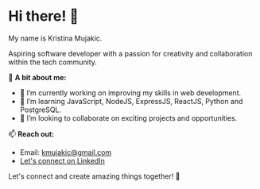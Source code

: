 # Hi there! 👋

My name is Kristina Mujakic.

  Aspiring software developer with a passion for creativity and collaboration within the tech community.

🚀 **A bit about me:**

- 🔭 I’m currently working on improving my skills in web development.
- 🌱 I’m learning JavaScript, NodeJS, ExpressJS, ReactJS, Python and PostgreSQL.
- 👯 I’m looking to collaborate on exciting projects and opportunities.

📫 **Reach out:**

- Email: [kmujakic@gmail.com](mailto:kmujakic@gmail.com)
- [Let's connect on LinkedIn](https://www.linkedin.com/in/kristinamujakic/)

Let's connect and create amazing things together! 🌟


